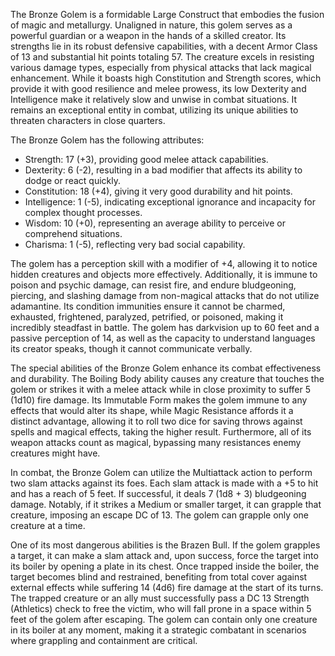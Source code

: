 The Bronze Golem is a formidable Large Construct that embodies the fusion of magic and metallurgy. Unaligned in nature, this golem serves as a powerful guardian or a weapon in the hands of a skilled creator. Its strengths lie in its robust defensive capabilities, with a decent Armor Class of 13 and substantial hit points totaling 57. The creature excels in resisting various damage types, especially from physical attacks that lack magical enhancement. While it boasts high Constitution and Strength scores, which provide it with good resilience and melee prowess, its low Dexterity and Intelligence make it relatively slow and unwise in combat situations. It remains an exceptional entity in combat, utilizing its unique abilities to threaten characters in close quarters.

The Bronze Golem has the following attributes: 
- Strength: 17 (+3), providing good melee attack capabilities.
- Dexterity: 6 (-2), resulting in a bad modifier that affects its ability to dodge or react quickly.
- Constitution: 18 (+4), giving it very good durability and hit points.
- Intelligence: 1 (-5), indicating exceptional ignorance and incapacity for complex thought processes.
- Wisdom: 10 (+0), representing an average ability to perceive or comprehend situations.
- Charisma: 1 (-5), reflecting very bad social capability.

The golem has a perception skill with a modifier of +4, allowing it to notice hidden creatures and objects more effectively. Additionally, it is immune to poison and psychic damage, can resist fire, and endure bludgeoning, piercing, and slashing damage from non-magical attacks that do not utilize adamantine. Its condition immunities ensure it cannot be charmed, exhausted, frightened, paralyzed, petrified, or poisoned, making it incredibly steadfast in battle. The golem has darkvision up to 60 feet and a passive perception of 14, as well as the capacity to understand languages its creator speaks, though it cannot communicate verbally.

The special abilities of the Bronze Golem enhance its combat effectiveness and durability. The Boiling Body ability causes any creature that touches the golem or strikes it with a melee attack while in close proximity to suffer 5 (1d10) fire damage. Its Immutable Form makes the golem immune to any effects that would alter its shape, while Magic Resistance affords it a distinct advantage, allowing it to roll two dice for saving throws against spells and magical effects, taking the higher result. Furthermore, all of its weapon attacks count as magical, bypassing many resistances enemy creatures might have.

In combat, the Bronze Golem can utilize the Multiattack action to perform two slam attacks against its foes. Each slam attack is made with a +5 to hit and has a reach of 5 feet. If successful, it deals 7 (1d8 + 3) bludgeoning damage. Notably, if it strikes a Medium or smaller target, it can grapple that creature, imposing an escape DC of 13. The golem can grapple only one creature at a time.

One of its most dangerous abilities is the Brazen Bull. If the golem grapples a target, it can make a slam attack and, upon success, force the target into its boiler by opening a plate in its chest. Once trapped inside the boiler, the target becomes blind and restrained, benefiting from total cover against external effects while suffering 14 (4d6) fire damage at the start of its turns. The trapped creature or an ally must successfully pass a DC 13 Strength (Athletics) check to free the victim, who will fall prone in a space within 5 feet of the golem after escaping. The golem can contain only one creature in its boiler at any moment, making it a strategic combatant in scenarios where grappling and containment are critical.